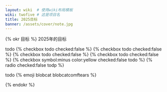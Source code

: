 ```yaml
---
layout: wiki  # 使用wiki布局模板
wiki: twofive # 这是项目名
title: 2025目标
banner: /assets/cover/note.jpg
---
```


{% okr 目标 %}
2025年的目标

<!-- okr kr1 percent:1 -->
todo
{% checkbox todo checked:false %}
{% checkbox todo checked:false %}
{% checkbox todo checked:false %}
{% checkbox todo checked:false %}
{% checkbox symbol:minus color:yellow checked:false todo %}
{% radio checked:false todp %}

<!-- okr kr2 percent:1 -->
todo {% emoji blobcat blobcatcomftears %}

{% endokr %}